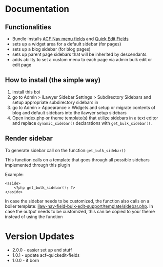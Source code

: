 # Documentation




## Functionalities
*	Bundle installs [ACF Nav menu fields](https://wordpress.org/plugins/advanced-custom-fields-nav-menu-field/) and [Quick Edit Fields](https://github.com/mcguffin/acf-quick-edit-fields)
*	sets up a widget area for a default sidebar (for pages)
*	sets up a blog sidebar (for blog pages)
*	sets up parent page sidebars that will be inherited by descendants
*	adds ability to set a custom menu to each page via admin bulk edit or edit page

## How to install (the simple way)

1.	Install this boi
2.	go to Admin > iLawyer Sidebar Settings > Subdirectory Sidebars and setup appropriate subdirectory sidebars in 
3.	go to Admin > Appearance > Widgets and setup or migrate contents of blog and default sidebars into the ilawyer setup sidebars
4.	Open index.php or theme template(s) that utilize sidebars in a text editor and replace `dynamic_sidebar()` declarations with `get_bulk_sidebar()`.


## Render sidebar

To generate sidebar call on the function `get_bulk_sidebar()`

This function calls on a template that goes through all possible sidebars implemented through this plugin
	
Example:

```
<aside>
	<?php get_bulk_sidebar(); ?>
</aside>
```

In case the sidebar needs to be customized, the function also calls on a boiler template: [ilaw-nav-field-bulk-edit-support/template/sidebar.php](ilaw-nav-field-bulk-edit-support/template/sidebar.php). 
In case the output needs to be customized, this can be copied to your theme instead of using the function

# Version Updates
*	2.0.0 	- easier set up and stuff
*	1.0.1 	- update acf-quickedit-fields
*	1.0.0 	- it born